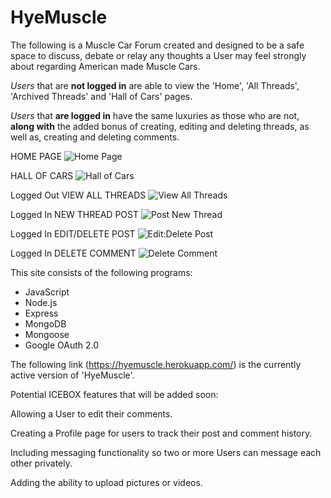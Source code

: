# HyeMuscle

The following is a Muscle Car Forum created and designed to be a safe space to discuss, debate or relay any thoughts a User may feel strongly about regarding American made Muscle Cars.  

*Users* that are **not logged in** are able to view the 'Home', 'All Threads', 'Archived Threads' and 'Hall of Cars' pages.

*Users* that **are logged in** have the same luxuries as those who are not, **along with** the added bonus of creating, editing and deleting threads, as well as, creating and deleting comments.

HOME PAGE
![Home Page](https://user-images.githubusercontent.com/119828225/214981588-ea410475-47ac-449e-858f-3504b71697fa.png)

HALL OF CARS
![Hall of Cars](https://user-images.githubusercontent.com/119828225/214981874-ab8e2dba-b7b6-4715-8d31-721c70f73000.png)

Logged Out VIEW ALL THREADS
![View All Threads](https://user-images.githubusercontent.com/119828225/214981769-4d4f91f5-511d-40f5-b230-007da53a555e.png)

Logged In NEW THREAD POST
![Post New Thread](https://user-images.githubusercontent.com/119828225/214981780-1161e411-8733-450f-8269-175a3e8235f3.png)

Logged In EDIT/DELETE POST
![Edit:Delete Post](https://user-images.githubusercontent.com/119828225/214981786-8b6ac07a-d47d-4add-9898-b7094d6530b8.png)

Logged In DELETE COMMENT
![Delete Comment](https://user-images.githubusercontent.com/119828225/214981795-9fe7429c-9b52-47d7-bf91-3b01f8e27286.png)


This site consists of the following programs: 
<ul>
  <li>JavaScript</li>
  <li>Node.js</li>
  <li>Express</li>
  <li>MongoDB</li>
  <li>Mongoose</li>
  <li>Google OAuth 2.0</li>
</ul>
  
  
The following link (https://hyemuscle.herokuapp.com/) is the currently active version of 'HyeMuscle'.

Potential ICEBOX features that will be added soon:

Allowing a User to edit their comments.

Creating a Profile page for users to track their post and comment history.

Including messaging functionality so two or more Users can message each other privately. 

Adding the ability to upload pictures or videos.

